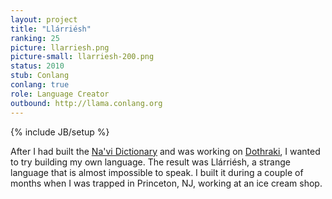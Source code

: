 ```yaml
---
layout: project
title: "Llárriésh"
ranking: 25
picture: llarriesh.png
picture-small: llarriesh-200.png
status: 2010
stub: Conlang
conlang: true
role: Language Creator
outbound: http://llama.conlang.org
---
```

{% include JB/setup %}

After I had built the [Na'vi Dictionary](../learn-navi) and was working on [Dothraki](../dothraki), I wanted to try building my own language. The result was Llárriésh, a strange language that is almost impossible to speak. I built it during a couple of months when I was trapped in Princeton, NJ, working at an ice cream shop.